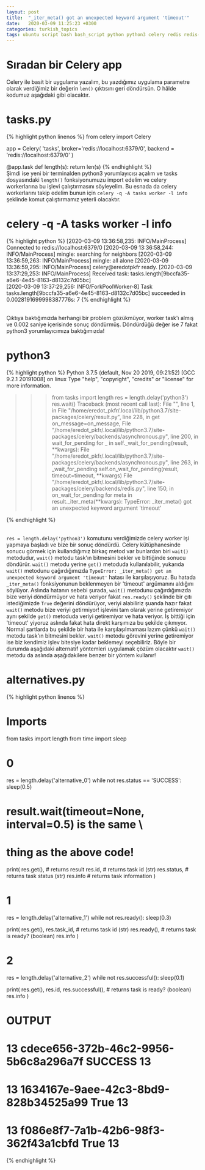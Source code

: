 ```yaml
---
layout: post
title:  "_iter_meta() got an unexpected keyword argument 'timeout'"
date:   2020-03-09 11:25:23 +0300
categories: turkish_topics
tags: ubuntu script bash bash_script python python3 celery redis redis-server flask
---
```


# Sıradan bir Celery app

Celery ile basit bir uygulama yazalım, bu yazdığımız uygulama parametre olarak verdiğimiz bir değerin `len()` çıktısını geri döndürsün. O hâlde kodumuz aşağıdaki gibi olacaktır.

# tasks.py
{% highlight python linenos %}
from celery import Celery

app = Celery(
		'tasks',
		broker='redis://localhost:6379/0',
		backend = 'redis://localhost:6379/0'
	)

@app.task
def length(s):
	return len(s)
{% endhighlight %}
<br/>Şimdi ise yeni bir terminalden python3 yorumlayıcısı açalım ve tasks dosyasındaki `length()` fonksiyonumuzu import edelim ve celery workerlarına bu işlevi çalıştırmasını söyleyelim. Bu esnada da celery workerlarını takip edelim bunun için `celery -q -A tasks worker -l info` şeklinde komut çalıştırmamız yeterli olacaktır.

# celery -q -A tasks worker -l info
{% highlight python %}
[2020-03-09 13:36:58,235: INFO/MainProcess] Connected to redis://localhost:6379/0
[2020-03-09 13:36:58,244: INFO/MainProcess] mingle: searching for neighbors
[2020-03-09 13:36:59,263: INFO/MainProcess] mingle: all alone
[2020-03-09 13:36:59,295: INFO/MainProcess] celery@eredotpkfr ready.
[2020-03-09 13:37:29,253: INFO/MainProcess] Received task: tasks.length[9bccfa35-a6e6-4e45-8163-d8132c7d05bc]  
[2020-03-09 13:37:29,256: INFO/ForkPoolWorker-8] Task tasks.length[9bccfa35-a6e6-4e45-8163-d8132c7d05bc] succeeded in 0.0028191699998387776s: 7
{% endhighlight %}

<br/>Çıktıya baktığımızda herhangi bir problem gözükmüyor, worker task'ı almış ve 0.002 saniye içerisinde sonuç döndürmüş. Döndürdüğü değer ise 7 fakat python3 yorumlayıcımıza baktığımızda!

# python3
{% highlight python %}
Python 3.7.5 (default, Nov 20 2019, 09:21:52) 
[GCC 9.2.1 20191008] on linux
Type "help", "copyright", "credits" or "license" for more information.
>>> from tasks import length
>>> res = length.delay('python3')
>>> res.wait()
Traceback (most recent call last):
  File "<stdin>", line 1, in <module>
  File "/home/eredot_pkfr/.local/lib/python3.7/site-packages/celery/result.py", line 228, in get
    on_message=on_message,
  File "/home/eredot_pkfr/.local/lib/python3.7/site-packages/celery/backends/asynchronous.py", line 200, in wait_for_pending
    for _ in self._wait_for_pending(result, **kwargs):
  File "/home/eredot_pkfr/.local/lib/python3.7/site-packages/celery/backends/asynchronous.py", line 263, in _wait_for_pending
    self.on_wait_for_pending(result, timeout=timeout, **kwargs)
  File "/home/eredot_pkfr/.local/lib/python3.7/site-packages/celery/backends/redis.py", line 150, in on_wait_for_pending
    for meta in result._iter_meta(**kwargs):
TypeError: _iter_meta() got an unexpected keyword argument 'timeout'
>>> 
{% endhighlight %}

<br/>`res = length.delay('python3')` komutunu verdiğimizde celery worker işi yapmaya başladı ve bize bir sonuç döndürdü. Celery kütüphanesinde sonucu görmek için kullandığımız birkaç metod var bunlardan biri `wait()` metodudur, `wait()` metodu task'ın bitmesini bekler ve bittiğinde sonucu döndürür. `wait()` metodu yerine `get()` metoduda kullanılabilir, yukarıda `wait()` metodunu çağırdığımızda `TypeError: _iter_meta() got an unexpected keyword argument 'timeout'` hatası ile karşılaşıyoruz. Bu hatada `_iter_meta()` fonksiyonunun beklenmeyen bir 'timeout' argümanını aldığını söylüyor. Aslında hatanın sebebi şurada, `wait()` metodunu çağırdığımızda bize veriyi döndürmüyor ve hata veriyor fakat `res.ready()` şeklinde bir çıtı istediğimizde `True` değerini döndürüyor, veriyi alabiliriz şuanda hazır fakat `wait()` metodu bize veriyi getirmiyor! işlevini tam olarak yerine getiremiyor aynı şekilde `get()` metoduda veriyi getiremiyor ve hata veriyor. İş bittiği için 'timeout' yiyoruz aslında fakat hata direkt karşımıza bu şekilde çıkmıyor.
<br/>Normal şartlarda bu şekilde bir hata ile karşılaşılmaması lazım çünkü `wait()` metodu task'ın bitmesini bekler. `wait()` metodu görevini yerine getiremiyor ise biz kendimiz işlev bitesiye kadar beklemeyi seçebiliriz.  Böyle bir durumda aşağıdaki alternatif yöntemleri uygulamak çözüm olacaktır `wait()` metodu da aslında aşağıdakilere benzer bir yöntem kullanır!

# alternatives.py
{% highlight python linenos %}
# Imports
from tasks import length
from time import sleep

# 0
res = length.delay('alternative_0')
while not res.status == 'SUCCESS':
	sleep(0.5)
# result.wait(timeout=None, interval=0.5) is the same \
# thing as the above code!
print(
	res.get(), # returns result
	res.id, # returns task id (str)
	res.status, # returns task status (str)
	res.info # returns task information
)
# 1
res = length.delay('alternative_1')
while not res.ready():
	sleep(0.3)

print(
	res.get(),
	res.task_id, # returns task id (str)
	res.ready(), # returns task is ready? (boolean)
	res.info
)
# 2
res = length.delay('alternative_2')
while not res.successful():
	sleep(0.1)

print(
	res.get(),
	res.id,
	res.successful(), # returns task is ready? (boolean)
	res.info
)

# OUTPUT

# 13 cdece656-372b-46c2-9956-5b6c8a296a7f SUCCESS 13
# 13 1634167e-9aee-42c3-8bd9-828b34525a99 True 13
# 13 f086e8f7-7a1b-42b6-98f3-362f43a1cbfd True 13

{% endhighlight %}
